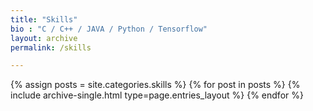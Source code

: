 ```yaml
---
title: "Skills"
bio : "C / C++ / JAVA / Python / Tensorflow"
layout: archive
permalink: /skills

---
```



{% assign posts = site.categories.skills %}
{% for post in posts %} {% include archive-single.html type=page.entries_layout %} {% endfor %}
